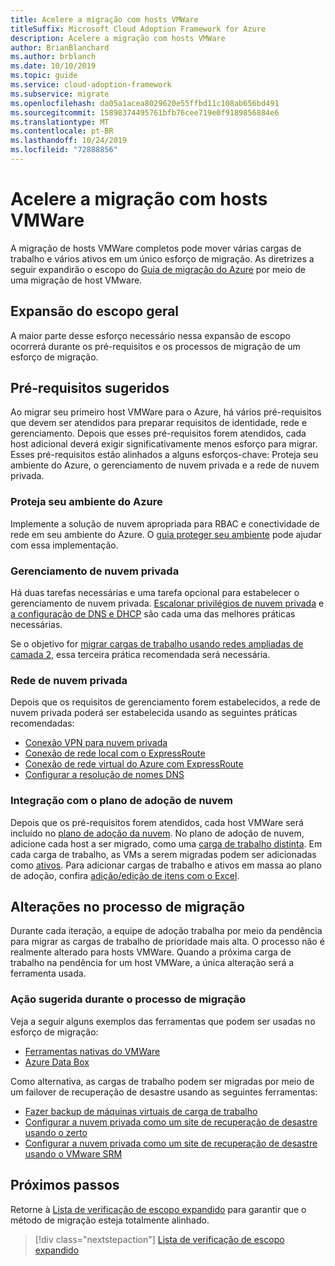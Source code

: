 ```yaml
---
title: Acelere a migração com hosts VMWare
titleSuffix: Microsoft Cloud Adoption Framework for Azure
description: Acelere a migração com hosts VMWare
author: BrianBlanchard
ms.author: brblanch
ms.date: 10/10/2019
ms.topic: guide
ms.service: cloud-adoption-framework
ms.subservice: migrate
ms.openlocfilehash: da05a1acea8029620e55ffbd11c108ab656bd491
ms.sourcegitcommit: 15898374495761bfb76cee719e0f9189856884e6
ms.translationtype: MT
ms.contentlocale: pt-BR
ms.lasthandoff: 10/24/2019
ms.locfileid: "72888856"
---
```

# <a name="accelerate-migration-with-vmware-hosts"></a>Acelere a migração com hosts VMWare

A migração de hosts VMWare completos pode mover várias cargas de trabalho e vários ativos em um único esforço de migração. As diretrizes a seguir expandirão o escopo do [Guia de migração do Azure](../azure-migration-guide/index.md) por meio de uma migração de host VMware.

## <a name="general-scope-expansion"></a>Expansão do escopo geral

A maior parte desse esforço necessário nessa expansão de escopo ocorrerá durante os pré-requisitos e os processos de migração de um esforço de migração.

## <a name="suggested-prerequisites"></a>Pré-requisitos sugeridos

Ao migrar seu primeiro host VMWare para o Azure, há vários pré-requisitos que devem ser atendidos para preparar requisitos de identidade, rede e gerenciamento. Depois que esses pré-requisitos forem atendidos, cada host adicional deverá exigir significativamente menos esforço para migrar. Esses pré-requisitos estão alinhados a alguns esforços-chave: Proteja seu ambiente do Azure, o gerenciamento de nuvem privada e a rede de nuvem privada.

### <a name="secure-your-azure-environment"></a>Proteja seu ambiente do Azure

Implemente a solução de nuvem apropriada para RBAC e conectividade de rede em seu ambiente do Azure. O [guia proteger seu ambiente](https://docs.microsoft.com/azure/vmware-cloudsimple/private-cloud-secure?toc=https://docs.microsoft.com/azure/cloud-adoption-framework/toc.json&bc=https://docs.microsoft.com/azure/cloud-adoption-framework/_bread/toc.json) pode ajudar com essa implementação.

### <a name="private-cloud-management"></a>Gerenciamento de nuvem privada

Há duas tarefas necessárias e uma tarefa opcional para estabelecer o gerenciamento de nuvem privada. [Escalonar privilégios de nuvem privada](https://docs.microsoft.com/azure/vmware-cloudsimple/escalate-privileges?toc=https://docs.microsoft.com/azure/cloud-adoption-framework/toc.json&bc=https://docs.microsoft.com/azure/cloud-adoption-framework/_bread/toc.json) e [a configuração de DNS e DHCP](https://docs.microsoft.com/azure/vmware-cloudsimple/dns-dhcp-setup?toc=https://docs.microsoft.com/azure/cloud-adoption-framework/toc.json&bc=https://docs.microsoft.com/azure/cloud-adoption-framework/_bread/toc.json) são cada uma das melhores práticas necessárias.

Se o objetivo for [migrar cargas de trabalho usando redes ampliadas de camada 2](https://docs.microsoft.com/azure/vmware-cloudsimple/migration-layer-2-vpn?toc=https://docs.microsoft.com/azure/cloud-adoption-framework/toc.json&bc=https://docs.microsoft.com/azure/cloud-adoption-framework/_bread/toc.json), essa terceira prática recomendada será necessária.

### <a name="private-cloud-networking"></a>Rede de nuvem privada

Depois que os requisitos de gerenciamento forem estabelecidos, a rede de nuvem privada poderá ser estabelecida usando as seguintes práticas recomendadas:

- [Conexão VPN para nuvem privada](https://docs.microsoft.com/azure/vmware-cloudsimple/set-up-vpn?toc=https://docs.microsoft.com/azure/cloud-adoption-framework/toc.json&bc=https://docs.microsoft.com/azure/cloud-adoption-framework/_bread/toc.json)
- [Conexão de rede local com o ExpressRoute](https://docs.microsoft.com/azure/vmware-cloudsimple/on-premises-connection?toc=https://docs.microsoft.com/azure/cloud-adoption-framework/toc.json&bc=https://docs.microsoft.com/azure/cloud-adoption-framework/_bread/toc.json)
- [Conexão de rede virtual do Azure com ExpressRoute](https://docs.microsoft.com/azure/vmware-cloudsimple/azure-expressroute-connection?toc=https://docs.microsoft.com/azure/cloud-adoption-framework/toc.json&bc=https://docs.microsoft.com/azure/cloud-adoption-framework/_bread/toc.json)
- [Configurar a resolução de nomes DNS](https://docs.microsoft.com/azure/vmware-cloudsimple/on-premises-dns-setup?toc=https://docs.microsoft.com/azure/cloud-adoption-framework/toc.json&bc=https://docs.microsoft.com/azure/cloud-adoption-framework/_bread/toc.json)

### <a name="integration-with-the-cloud-adoption-plan"></a>Integração com o plano de adoção de nuvem

Depois que os pré-requisitos forem atendidos, cada host VMWare será incluído no [plano de adoção da nuvem](../../plan/template.md). No plano de adoção de nuvem, adicione cada host a ser migrado, como uma [carga de trabalho distinta](../../plan/workloads.md). Em cada carga de trabalho, as VMs a serem migradas podem ser adicionadas como [ativos](../../plan/workloads.md). Para adicionar cargas de trabalho e ativos em massa ao plano de adoção, confira [adição/edição de itens com o Excel](https://docs.microsoft.com/azure/devops/boards/backlogs/office/bulk-add-modify-work-items-excel?view=azure-devops).

## <a name="migrate-process-changes"></a>Alterações no processo de migração

Durante cada iteração, a equipe de adoção trabalha por meio da pendência para migrar as cargas de trabalho de prioridade mais alta. O processo não é realmente alterado para hosts VMWare. Quando a próxima carga de trabalho na pendência for um host VMWare, a única alteração será a ferramenta usada.

### <a name="suggested-action-during-the-migrate-process"></a>Ação sugerida durante o processo de migração

Veja a seguir alguns exemplos das ferramentas que podem ser usadas no esforço de migração:

- [Ferramentas nativas do VMWare](https://docs.microsoft.com/azure/vmware-cloudsimple/migrate-workloads?toc=https://docs.microsoft.com/azure/cloud-adoption-framework/toc.json&bc=https://docs.microsoft.com/azure/cloud-adoption-framework/_bread/toc.json)
- [Azure Data Box](https://docs.microsoft.com/azure/vmware-cloudsimple/migration-using-azure-data-box?toc=https://docs.microsoft.com/azure/cloud-adoption-framework/toc.json&bc=https://docs.microsoft.com/azure/cloud-adoption-framework/_bread/toc.json)

Como alternativa, as cargas de trabalho podem ser migradas por meio de um failover de recuperação de desastre usando as seguintes ferramentas:

- [Fazer backup de máquinas virtuais de carga de trabalho](https://docs.microsoft.com/azure/vmware-cloudsimple/backup-workloads-veeam?toc=https://docs.microsoft.com/azure/cloud-adoption-framework/toc.json&bc=https://docs.microsoft.com/azure/cloud-adoption-framework/_bread/toc.json)
- [Configurar a nuvem privada como um site de recuperação de desastre usando o zerto](https://docs.microsoft.com/azure/vmware-cloudsimple/disaster-recovery-zerto?toc=https://docs.microsoft.com/azure/cloud-adoption-framework/toc.json&bc=https://docs.microsoft.com/azure/cloud-adoption-framework/_bread/toc.json)
- [Configurar a nuvem privada como um site de recuperação de desastre usando o VMware SRM](https://docs.microsoft.com/azure/vmware-cloudsimple/disaster-recovery-site-recovery-manager?toc=https://docs.microsoft.com/azure/cloud-adoption-framework/toc.json&bc=https://docs.microsoft.com/azure/cloud-adoption-framework/_bread/toc.json)

## <a name="next-steps"></a>Próximos passos

Retorne à [Lista de verificação de escopo expandido](./index.md) para garantir que o método de migração esteja totalmente alinhado.

> [!div class="nextstepaction"]
> [Lista de verificação de escopo expandido](./index.md)
